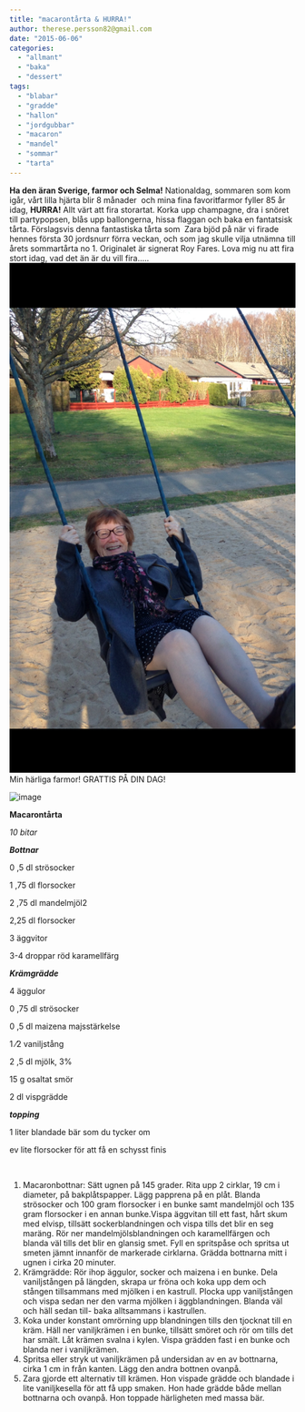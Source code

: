 ```yaml
---
title: "macarontårta & HURRA!"
author: therese.persson82@gmail.com
date: "2015-06-06"
categories: 
  - "allmant"
  - "baka"
  - "dessert"
tags: 
  - "blabar"
  - "gradde"
  - "hallon"
  - "jordgubbar"
  - "macaron"
  - "mandel"
  - "sommar"
  - "tarta"
---
```


**Ha den äran Sverige, farmor och Selma!** Nationaldag, sommaren som kom igår, vårt lilla hjärta blir 8 månader  och mina fina favoritfarmor fyller 85 år idag, **HURRA!** Allt värt att fira storartat. Korka upp champagne, dra i snöret till partypopsen, blås upp ballongerna, hissa flaggan och baka en fantatsisk tårta. Förslagsvis denna fantastiska tårta som  Zara bjöd på när vi firade hennes första 30 jordsnurr förra veckan, och som jag skulle vilja utnämna till årets sommartårta no 1. Originalet är signerat Roy Fares. Lova mig nu att fira stort idag, vad det än är du vill fira.....
![IMG_7686](/static/img/IMG_7686.png)
Min härliga farmor! GRATTIS PÅ DIN DAG!

![image](/static/img/image12-e1433104241648-1020x1360.jpg)

**Macarontårta**

_10 bitar_

_**Bottnar**_

0 ,5 dl strösocker

1 ,75 dl florsocker

2 ,75 dl mandelmjöl2

2,25 dl florsocker

3 äggvitor

3-4 droppar röd karamellfärg

_**Krämgrädde**_

4 äggulor

0 ,75 dl strösocker

0 ,5 dl maizena majsstärkelse

1 ⁄2 vaniljstång

2 ,5 dl mjölk, 3%

15 g osaltat smör

2 dl vispgrädde

_**topping**_

1 liter blandade bär som du tycker om

ev lite florsocker för att få en schysst finis

 

1. Macaronbottnar: Sätt ugnen på 145 grader. Rita upp 2 cirklar, 19 cm i diameter, på bakplåtspapper. Lägg papprena på en plåt. Blanda strösocker och 100 gram florsocker i en bunke samt mandelmjöl och 135 gram florsocker i en annan bunke.Vispa äggvitan till ett fast, hårt skum med elvisp, tillsätt sockerblandningen och vispa tills det blir en seg maräng. Rör ner mandelmjölsblandningen och karamellfärgen och blanda väl tills det blir en glansig smet. Fyll en spritspåse och spritsa ut smeten jämnt innanför de markerade cirklarna. Grädda bottnarna mitt i ugnen i cirka 20 minuter.
2. Krämgrädde: Rör ihop äggulor, socker och maizena i en bunke. Dela vaniljstången på längden, skrapa ur fröna och koka upp dem och stången tillsammans med mjölken i en kastrull. Plocka upp vaniljstången och vispa sedan ner den varma mjölken i äggblandningen. Blanda väl och häll sedan till- baka alltsammans i kastrullen.
3. Koka under konstant omrörning upp blandningen tills den tjocknat till en kräm. Häll ner vaniljkrämen i en bunke, tillsätt smöret och rör om tills det har smält. Låt krämen svalna i kylen. Vispa grädden fast i en bunke och blanda ner i vaniljkrämen.
4. Spritsa eller stryk ut vaniljkrämen på undersidan av en av bottnarna, cirka 1 cm in från kanten. Lägg den andra bottnen ovanpå.
5. Zara gjorde ett alternativ till krämen. Hon vispade grädde och blandade i lite vaniljkesella för att få upp smaken. Hon hade grädde både mellan bottnarna och ovanpå. Hon toppade härligheten med massa bär.
